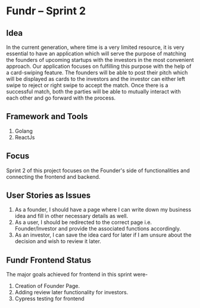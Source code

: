 # Fundr – Sprint 2

## Idea
In the current generation, where time is a very limited resource, it is very essential to have an application which will serve the purpose of matching the founders of upcoming startups with the investors in the most convenient approach. 
Our application focuses on fulfilling this purpose with the help of a card-swiping feature. The founders will be able to post their pitch which will be displayed as cards to the investors and the investor can either left swipe to reject or right swipe to accept the match. Once there is a successful match, both the parties will be able to mutually interact with each other and go forward with the process.

## Framework and Tools
1. Golang
2. ReactJs

## Focus
Sprint 2 of this project focuses on the Founder's side of functionalities and connecting the frontend and backend.

## User Stories as Issues
1. As a founder, I should have a page where I can write down my business idea and fill in other necessary details as well.
2. As a user, I should be redirected to the correct page i.e. Founder/Investor and provide the associated functions accordingly.
3. As an investor, I can save the idea card for later if I am unsure about the decision and wish to review it later.

## Fundr Frontend Status
The major goals achieved for frontend in this sprint were-
1) Creation of Founder Page.
2) Adding review later functionality for investors.
3) Cypress testing for frontend
